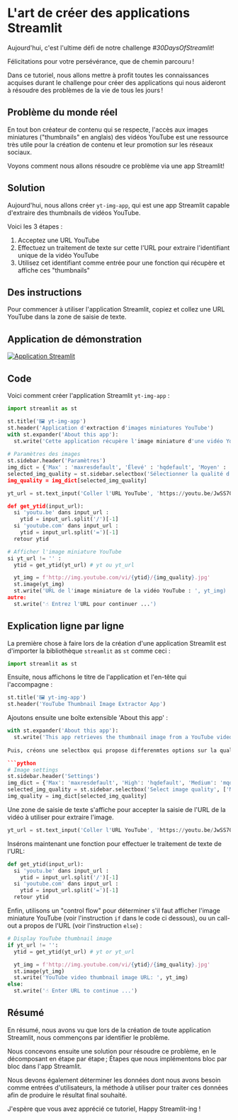 # L'art de créer des applications Streamlit

Aujourd'hui, c'est l'ultime défi de notre challenge *#30DaysOfStreamlit*!

Félicitations pour votre persévérance, que de chemin parcouru !

Dans ce tutoriel, nous allons mettre à profit toutes les connaissances acquises durant le challenge pour créer des applications qui nous aideront à résoudre des problèmes de la vie de tous les jours !

## Problème du monde réel

En tout bon créateur de contenu qui se respecte, l'accès aux images miniatures ("thumbnails" en anglais) des vidéos YouTube est une ressource très utile pour la création de contenu et leur promotion sur les réseaux sociaux.

Voyons comment nous allons résoudre ce problème via une app Streamlit!


## Solution

Aujourd'hui, nous allons créer `yt-img-app`, qui est une app Streamlit capable d'extraire des thumbnails de vidéos YouTube.

Voici les 3 étapes :

1. Acceptez une URL YouTube
2. Effectuez un traitement de texte sur cette l'URL pour extraire l'identifiant unique de la vidéo YouTube 
3. Utilisez cet identifiant comme entrée pour une fonction qui récupère et affiche ces "thumbnails"

## Des instructions

Pour commencer à utiliser l'application Streamlit, copiez et collez une URL YouTube dans la zone de saisie de texte.

## Application de démonstration

[![Application Streamlit](https://static.streamlit.io/badges/streamlit_badge_black_white.svg)](https://share.streamlit.io/dataprofessor/yt-img-app/)

## Code
Voici comment créer l'application Streamlit `yt-img-app` :
```python
import streamlit as st

st.title('🖼️ yt-img-app')
st.header('Application d'extraction d'images miniatures YouTube')
with st.expander('About this app'):
  st.write('Cette application récupère l'image miniature d'une vidéo YouTube.')
  
# Paramètres des images
st.sidebar.header('Paramètres')
img_dict = {'Max' : 'maxresdefault', 'Élevé' : 'hqdefault', 'Moyen' : 'mqdefault', 'Standard' : 'sddefault'}
selected_img_quality = st.sidebar.selectbox('Sélectionner la qualité d'image', ['Max', 'Elevé', 'Moyen', 'Standard'])
img_quality = img_dict[selected_img_quality]

yt_url = st.text_input('Coller l'URL YouTube', 'https://youtu.be/JwSS70SZdyM')

def get_ytid(input_url):
  si 'youtu.be' dans input_url :
    ytid = input_url.split('/')[-1]
  si 'youtube.com' dans input_url :
    ytid = input_url.split('=')[-1]
  retour ytid

# Afficher l'image miniature YouTube
si yt_url != '' :
  ytid = get_ytid(yt_url) # yt ou yt_url

  yt_img = f'http://img.youtube.com/vi/{ytid}/{img_quality}.jpg'
  st.image(yt_img)
  st.write('URL de l'image miniature de la vidéo YouTube : ', yt_img)
autre:
  st.write('☝️ Entrez l'URL pour continuer ...')
```

## Explication ligne par ligne
La première chose à faire lors de la création d'une application Streamlit est d'importer la bibliothèque `streamlit` as `st` comme ceci :
```python
import streamlit as st
```

Ensuite, nous affichons le titre de l'application et l'en-tête qui l'accompagne :
```python
st.title('🖼️ yt-img-app')
st.header('YouTube Thumbnail Image Extractor App')
```
Ajoutons ensuite une boîte extensible 'About this app' :

```python
with st.expander('About this app'):
  st.write('This app retrieves the thumbnail image from a YouTube video')
 
Puis, créons une selectbox qui propose differenmtes options sur la qualité d'image à utiliser.

```python
# Image settings
st.sidebar.header('Settings')
img_dict = {'Max': 'maxresdefault', 'High': 'hqdefault', 'Medium': 'mqdefault', 'Standard': 'sddefault'}
selected_img_quality = st.sidebar.selectbox('Select image quality', ['Max', 'High', 'Medium', 'Standard'])
img_quality = img_dict[selected_img_quality]
```

Une zone de saisie de texte s'affiche pour accepter la saisie de l'URL de la vidéo à utiliser pour extraire l'image.
```python
yt_url = st.text_input('Coller l'URL YouTube', 'https://youtu.be/JwSS70SZdyM')
```

Insérons maintenant une fonction pour effectuer le traitement de texte de l'URL:

```python
def get_ytid(input_url):
  si 'youtu.be' dans input_url :
    ytid = input_url.split('/')[-1]
  si 'youtube.com' dans input_url :
    ytid = input_url.split('=')[-1]
  retour ytid
```

Enfin, utilisons un "control flow" pour déterminer s'il faut afficher l'image miniature YouTube (voir l'instruction `if` dans le code ci dessous), ou un call-out a propos de l'URL (voir l'instruction `else`) :


```python
# Display YouTube thumbnail image
if yt_url != '':
  ytid = get_ytid(yt_url) # yt or yt_url

  yt_img = f'http://img.youtube.com/vi/{ytid}/{img_quality}.jpg'
  st.image(yt_img)
  st.write('YouTube video thumbnail image URL: ', yt_img)
else:
  st.write('☝️ Enter URL to continue ...')
```

## Résumé

En résumé, nous avons vu que lors de la création de toute application Streamlit, nous commençons par identifier le problème.

Nous concevons ensuite une solution pour résoudre ce problème, en le décomposant en étape par étape ; Étapes que nous implémentons bloc par bloc dans l'app Streamlit.

Nous devons également déterminer les données dont nous avons besoin comme entrées d'utilisateurs, la méthode à utiliser pour traiter ces données afin de produire le résultat final souhaité.

J'espère que vous avez apprécié ce tutoriel, Happy Streamlit-ing !